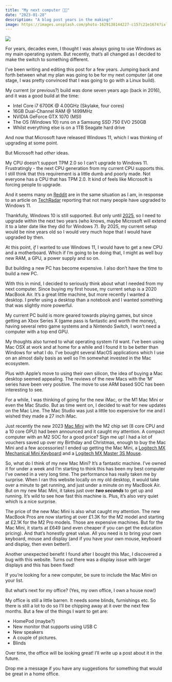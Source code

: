 ```yaml
---
title: "My next computer 👨‍💻"
date: "2023-01-28"
description: "A blog post years in the making!"
image: https://images.unsplash.com/photo-1629138144227-c157c21e1674?ixlib=rb-4.0.3&q=80&fm=jpg&crop=entropy&cs=tinysrgb&w=7200
---
```


![](https://images.unsplash.com/photo-1629138144227-c157c21e1674?ixlib=rb-4.0.3&q=80&fm=jpg&crop=entropy&cs=tinysrgb&w=7200)

For years, decades even, I thought I was always going to use Windows as my main operating system. But recently, that’s all changed as I decided to make the switch to something different.

I’ve been writing and editing this post for a few years. Jumping back and forth between what my plan was going to be for my next computer (at one stage, I was pretty convinced that I was going to go with a Linux build).

My current (or previous?) build was done seven years ago (back in 2016), and it was a good build at the time:

- Intel Core i7 6700K @ 4.00GHz (Skylake, four cores)
- 16GB Dual-Channel RAM @ 1499MHz
- NVIDIA GeForce GTX 1070 (MSI)
- The OS (Windows 10) runs on a Samsung SSD 750 EVO 250GB
- Whilst everything else is on a 1TB Seagate hard drive

And now that Microsoft have released Windows 11, which I was thinking of upgrading at some point.

But Microsoft had *other* ideas.

My CPU doesn’t support TPM 2.0 so I can’t upgrade to Windows 11. Frustratingly - the next CPU generation from my current CPU supports this. I still think that this requirement is a little dumb and poorly made. Not everyone has a CPU that has TPM 2.0. It kind of feels like Microsoft is forcing people to upgrade.

And it seems many on [Reddit](https://www.reddit.com/r/technology/comments/r4tx9v/comment/hmivn9t/?utm_source=share&utm_medium=web2x&context=3) are in the same situation as I am, in response to an article on [TechRadar](https://www.techradar.com/uk/news/barely-anyone-has-upgraded-to-windows-11-survey-claims) reporting that not many people have upgraded to Windows 11.

Thankfully, Windows 10 is still supported. But only until [2025](https://docs.microsoft.com/en-us/lifecycle/products/windows-10-home-and-pro), so I need to upgrade within the next two years (who knows, maybe Microsoft will extend it to a later date like they did for Windows 7). By 2025, my current setup would be nine years old so I would very much hope that I would have upgraded by then.

At this point, *if* I wanted to use Windows 11, I would have to get a new CPU and a motherboard. Which if I’m going to be doing that, I might as well buy new RAM, a GPU, a power supply and so on.

But building a new PC has become expensive. I also don’t have the time to build a new PC.

With this in mind, I decided to seriously think about what I needed from my next computer. Since buying my first house, my current setup is a 2020 MacBook Air. It’s a great little machine, but more recently I wanted a desktop. I prefer using a desktop than a notebook and I wanted something that was slightly more powerful.

My current PC build is more geared towards playing games, but since getting an Xbox Series X (game pass is fantastic and worth the money), having several retro game systems and a Nintendo Switch, I won’t need a computer with a top end GPU.

My thoughts also turned to what operating system I’d want. I’ve been using Mac OSX at work and at home for a while and I found it to be better than Windows for what I do. I’ve bought several MacOS applications which I use on an almost daily basis as well so I’m somewhat invested in the Mac ecosystem.

Plus with Apple’s move to using their own silicon, the idea of buying a Mac desktop seemed appealing. The reviews of the new Macs with the ‘M’ series have been very positive. The move to use ARM based SOC has been interesting to see.

For a while, I was thinking of going for the new iMac, or the M1 Mac Mini or even the Mac Studio. But as time went on, I decided to wait for new updates on the Mac Line. The Mac Studio was just a little too expensive for me and I wished they made a 27 inch iMac.

Just recently the new 2023 [Mac Mini](https://www.apple.com/uk/mac-mini/) with the M2 chip set (8 core CPU and a 10 core GPU) had been announced and it caught my attention. A compact computer with an M2 SOC for a good price? Sign me up! I had a lot of vouchers saved up over my Birthday and Christmas, enough to buy the Mac Mini and a few accessories! I ended up getting the Mac Mini, a [Logitech MX Mechanical Mini Keyboard](https://www.logitech.com/en-gb/products/keyboards/mx-mechanical-mini-mac.html) and a [Logitech MX Master 3S Mouse](https://www.logitech.com/en-gb/products/mice/mx-master-3s-mac-bluetooth-mouse.910-006572.html).

So, what do I think of my new Mac Mini? It’s a fantastic machine. I’ve owned it for under a week and I’m starting to think this has been my best computer I’ve owned in a very long time. The performance has really taken me by surprise. When I ran this website locally on my old desktop, it would take over a minute to get running, and just under a minute on my MacBook Air. But on my new Mac Mini, it takes just over ***********two seconds*********** to get up and running. It’s wild to see how fast this machine is. Plus, it’s also very quiet which is a nice surprise.

The price of the new Mac Mini is also what caught my attention. The new MacBook Pros are now starting at over £1.3K for the M2 model and starting at £2.1K for the M2 Pro models. Those are expensive machines. But for the Mac Mini, it starts at £649 (and even cheaper if you can get the education pricing). And that’s honestly great value. All you need is to bring your own keyboard, mouse and display (and if you have your own mouse, keyboard and display, then even better!).

Another unexpected benefit I found after I bought this Mac, I discovered a bug with this website. Turns out there was a display issue with larger displays and this has been fixed!

If you’re looking for a new computer, be sure to include the Mac Mini on your list.

But what’s next for my office? (Yes, my own office, I own a house now!)

My office is still a little barren. It needs some blinds, furnishings etc. So there is still a lot to do so I’ll be chipping away at it over the next few months. But a few of the things I want to get are:

- HomePod (maybe?)
- New monitor that supports using USB C
- New speakers
- A couple of pictures.
- Blinds

Over time, the office will be looking great! I’ll write up a post about it in the future.

Drop me a message if you have any suggestions for something that would be great in a home office.
